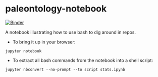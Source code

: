 # paleontology-notebook

[![Binder](https://mybinder.org/badge_logo.svg)](https://mybinder.org/v2/gh/jsh/paleontology-notebook.git/HEAD?labpath=stats.ipynb)

A notebook illustrating how to use bash to dig around in repos.

* To bring it up in your browser:

```jupyter notebook```

* To extract all bash commands from the notebook into a shell script:

```jupyter nbconvert --no-prompt --to script stats.ipynb```
